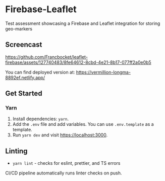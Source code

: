 # Firebase-Leaflet

Test assessment showcasing a Firebase and Leaflet integration for storing geo-markers

## Screencast

<https://github.com/Francbocket/leaflet-firebase/assets/127740483/8fe64612-8cbd-4e21-8b17-077ff2a0e0b5>

You can find deployed version at: https://vermillion-longma-8892ef.netlify.app/

## Get Started

### Yarn

1. Install dependencies: `yarn`.
2. Add the `.env` file and add variables. You can use `.env.template` as a template.
3. Run `yarn dev` and visit <https://localhost:3000>.

## Linting

- `yarn lint` - checks for eslint, prettier, and TS errors

CI/CD pipeline automatically runs linter checks on push.
